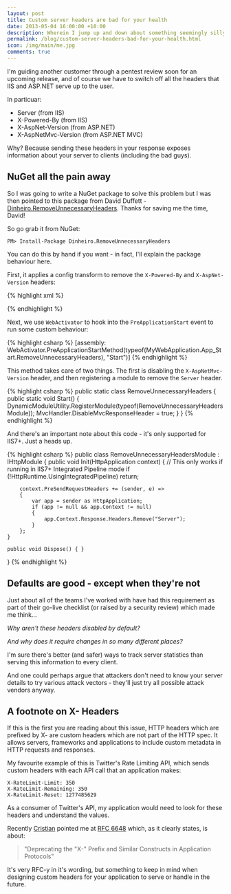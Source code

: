 ```yaml
---
layout: post
title: Custom server headers are bad for your health
date: 2013-05-04 16:00:00 +10:00
description: Wherein I jump up and down about something seemingly silly
permalink: /blog/custom-server-headers-bad-for-your-health.html
icon: /img/main/me.jpg
comments: true
---
```


I'm guiding another customer through a pentest review soon for an upcoming release, and of course we have to switch off all the headers that IIS and ASP.NET serve up to the user.

In particuar:

 - Server (from IIS)
 - X-Powered-By (from IIS)
 - X-AspNet-Version (from ASP.NET)
 - X-AspNetMvc-Version (from ASP.NET MVC)

Why? Because sending these headers in your response exposes information about your server to clients (including the bad guys).

## NuGet all the pain away

So I was going to write a NuGet package to solve this problem but I was then pointed to this package from David Duffett - [Dinheiro.RemoveUnnecessaryHeaders](https://github.com/davidduffett/Dinheiro/tree/master/Dinheiro.RemoveUnnecessaryHeaders). Thanks for saving me the time, David!

So go grab it from NuGet:

    PM> Install-Package Dinheiro.RemoveUnnecessaryHeaders

You can do this by hand if you want - in fact, I'll explain the package behaviour here.

First, it applies a config transform to remove the `X-Powered-By` and `X-AspNet-Version` headers:

{% highlight xml %}
<?xml version="1.0" encoding="utf-8" ?>
<configuration>
  <system.web>
    <httpRuntime enableVersionHeader="false" />
  </system.web>
  <system.webServer>
    <httpProtocol>
      <customHeaders>
        <remove name="X-Powered-By" />
      </customHeaders>
    </httpProtocol>
  </system.webServer>
</configuration>
{% endhighlight %}

Next, we use `WebActivator` to hook into the `PreApplicationStart` event to run some custom behaviour:

{% highlight csharp %}
[assembly: WebActivator.PreApplicationStartMethod(typeof(MyWebApplication.App_Start.RemoveUnnecessaryHeaders), "Start")]
{% endhighlight %}

This method takes care of two things. The first is disabling the `X-AspNetMvc-Version` header, and then registering a module to remove the `Server` header.

{% highlight csharp %}
public static class RemoveUnnecessaryHeaders
{
    public static void Start()
    {
        DynamicModuleUtility.RegisterModule(typeof(RemoveUnnecessaryHeadersModule));
        MvcHandler.DisableMvcResponseHeader = true;
    }
}
{% endhighlight %}

And there's an important note about this code - it's only supported for IIS7+. Just a heads up.

{% highlight csharp %}
public class RemoveUnnecessaryHeadersModule : IHttpModule
{
    public void Init(HttpApplication context)
    {
        // This only works if running in IIS7+ Integrated Pipeline mode
        if (!HttpRuntime.UsingIntegratedPipeline) return;

        context.PreSendRequestHeaders += (sender, e) =>
        {
            var app = sender as HttpApplication;
            if (app != null && app.Context != null)
            {
                app.Context.Response.Headers.Remove("Server");
            }
        };
    }

    public void Dispose() { }
}
{% endhighlight %}

## Defaults are good - except when they're not

Just about all of the teams I've worked with have had this requirement as part of their go-live checklist (or raised by a security review) which made me think...

*Why aren't these headers disabled by default?*

*And why does it require changes in so many different places?*

I'm sure there's better (and safer) ways to track server statistics than serving this information to every client. 

And one could perhaps argue that attackers don't need to know your server details to try various attack vectors - they'll just try all possible attack vendors anyway.

## A footnote on X- Headers

If this is the first you are reading about this issue, HTTP headers which are prefixed by X- are custom headers which are not part of the HTTP spec. It allows servers, frameworks and applications to include custom metadata in HTTP requests and responses.

My favourite example of this is Twitter's Rate Limiting API, which sends custom headers with each API call that an application makes:

    X-RateLimit-Limit: 350
    X-RateLimit-Remaining: 350
    X-RateLimit-Reset: 1277485629

As a consumer of Twitter's API, my application would need to look for these headers and understand the values.

Recently [Cristian](http://cprieto.com) pointed me at [RFC 6648](http://tools.ietf.org/html/rfc6648) which, as it clearly states, is about:

> "Deprecating the "X-" Prefix and Similar Constructs in Application Protocols"

It's very RFC-y in it's wording, but something to keep in mind when designing custom headers for your application to serve or handle in the future.